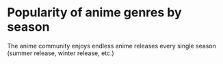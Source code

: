 # Popularity of anime genres by season
The anime community enjoys endless anime releases every single season (summer release, winter release, etc.)

